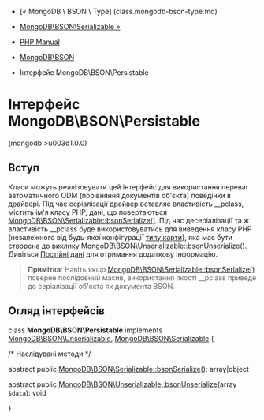 - [« MongoDB \ BSON \ Type] (class.mongodb-bson-type.md)
- [MongoDB\BSON\Serializable »](class.mongodb-bson-serializable.md)

- [PHP Manual](index.md)
- [MongoDB\BSON](book.bson.md)
- Інтерфейс MongoDB\BSON\Persistable

# Інтерфейс MongoDB\BSON\Persistable

(mongodb \>u003d1.0.0)

## Вступ

Класи можуть реалізовувати цей інтерфейс для використання переваг
автоматичного ODM (порівняння документів об'єкта) поведінки в
драйвері. Під час серіалізації драйвер вставляє властивість \_\_pclass,
містить ім'я класу PHP, дані, що повертаються
[MongoDB\BSON\Serializable::bsonSerialize()](mongodb-bson-serializable.bsonserialize.md).
Під час десеріалізації та ж властивість \_\_pclass буде використовуватись
для виведення класу PHP (незалежного від будь-якої конфігурації [типу
карти](mongodb.persistence.deserialization.md#mongodb.persistence.typemaps)),
яка має бути створена до виклику
[MongoDB\BSON\Unserializable::bsonUnserialize()](mongodb-bson-unserializable.bsonunserialize.md).
Дивіться [Постійні дані](mongodb.persistence.md) для отримання
додаткову інформацію.

> **Примітка**: Навіть якщо
> [MongoDB\BSON\Serializable::bsonSerialize()](mongodb-bson-serializable.bsonserialize.md)
> поверне послідовний масив, використання якості \_\_pclass приведе
> до серіалізації об'єкта як документа BSON.

## Огляд інтерфейсів

class **MongoDB\BSON\Persistable** implements
[MongoDB\BSON\Unserializable](class.mongodb-bson-unserializable.md),
[MongoDB\BSON\Serializable](class.mongodb-bson-serializable.md) {

/\* Наслідувані методи \*/

abstract public
[MongoDB\BSON\Serializable::bsonSerialize](mongodb-bson-serializable.bsonserialize.md)():
array\|object

abstract public
[MongoDB\BSON\Unserializable::bsonUnserialize](mongodb-bson-unserializable.bsonunserialize.md)(array
`$data`): void

}
